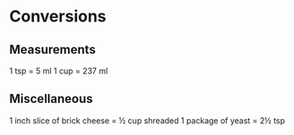 # Conversions

## Measurements
1 tsp = 5 ml
1 cup = 237 ml

## Miscellaneous
1 inch slice of brick cheese = ½ cup shreaded
1 package of yeast = 2½ tsp
